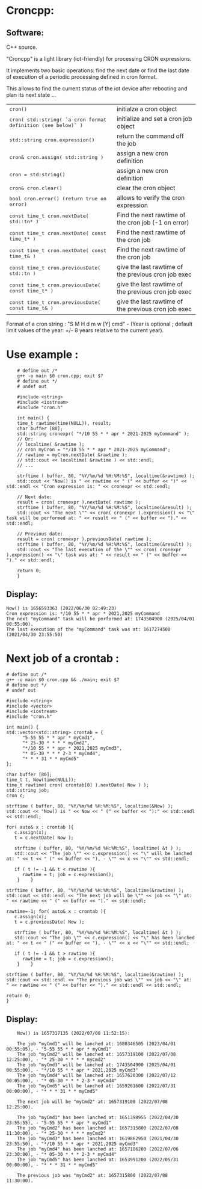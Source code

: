 Croncpp:
=====================


Software:
---------

C++ source.

"Croncpp" is a light library (iot-friendly) for processing CRON expressions.

It implements two basic operations: find the next date or find the last date of execution of a periodic processing defined in cron format.


This allows to find the current status of the iot device after rebooting and plan its next state ...

<table>
  <tr>
    <td><tt>cron()</tt></td>
    <td>initialze a cron object</td>
  </tr>
  <tr>
    <td><tt>cron( std::string( `a cron format definition (see below)` )</tt></td>
    <td>initialize and set a cron job object</td>
  </tr>
  <tr>
    <td><tt>std::string cron.expression()</tt></td>
    <td>return the command off the job</td>
  </tr>
  <tr>
    <td><tt>cron& cron.assign( std::string )</td>
    <td>assign a new cron definition</td>
  </tr>
  <tr>
    <td><tt>cron = std:string()</td>
    <td>assign a new cron definition</td>
  </tr>
  <tr>
    <td><tt>cron& cron.clear()</td>
    <td>clear the cron object</td>
  </tr>
  <tr>
    <td><tt>bool cron.error() (return true on error)</td>
    <td>allows to verify the cron expression</td>
  </tr>
  <tr>
    <td><tt>const time_t cron.nextDate( std::tn* )</td>
    <td>Find the next rawtime of the cron job (-1 on error)</td>
  </tr>
  <tr>
    <td><tt>const time_t cron.nextDate( const time_t* )</td>
    <td>Find the next rawtime of the cron job</td>
  </tr>
  <tr>
  <tr>
    <td><tt>const time_t cron.nextDate( const time_t& )</td>
    <td>Find the next rawtime of the cron job</td>
  </tr>
  <tr>
    <td><tt>const time_t cron.previousDate( std::tn )</td>
    <td>give the last rawtime of the previous cron job exec</td>
  </tr>
  <tr>
    <td><tt>const time_t cron.previousDate( const time_t* )</td>
    <td>give the last rawtime of the previous cron job exec</td>
  </tr>
  <tr>
    <td><tt>const time_t cron.previousDate( const time_t& )</td>
    <td>give the last rawtime of the previous cron job exec</td>
  </tr>
</table>

Format of a cron string : "S M H d m w [Y] cmd" - (Year is optional ; default limit values of the year: +/- 8 years relative to the current year).

Use example :
=====================
        # define out /*
        g++ -o main $0 cron.cpp; exit $?
        # define out */
        # undef out

        #include <string>
        #include <iostream>
        #include "cron.h"

        int main() {
        time_t rawtime(time(NULL)), result;
        char buffer [80];
        std::string cronexpr( "*/10 55 * * apr * 2021-2025 myCommand" );
        // Or:
        // localtime( &rawtime );
        // cron myCron = "*/10 55 * * apr * 2021-2025 myCommand";
        // rawtime = myCron.nextDate( &rawtime );
        // std::cout << localtime( &rawtime ) << std::endl;
        // ...

        strftime ( buffer, 80, "%Y/%m/%d %H:%M:%S", localtime(&rawtime) );
        std::cout << "Now() is " << rawtime << " (" << buffer << ")" << std::endl << "Cron expression is: " << cronexpr << std::endl;

        // Next date:
        result = cron( cronexpr ).nextDate( rawtime );
        strftime ( buffer, 80, "%Y/%m/%d %H:%M:%S", localtime(&result) );
        std::cout << "The next \"" << cron( cronexpr ).expression() << "\" task will be performed at: " << result << " (" << buffer << ")." << std::endl;

        // Previous date:
        result = cron( cronexpr ).previousDate( rawtime );
        strftime ( buffer, 80, "%Y/%m/%d %H:%M:%S", localtime(&result) );
        std::cout << "The last execution of the \"" << cron( cronexpr ).expression() << "\" task was at: " << result << " (" << buffer << ")." << std::endl;

        return 0;
        }

Display:
---------
	Now() is 1656593363 (2022/06/30 02:49:23)
	Cron expression is: */10 55 * * apr * 2021,2025 myCommand
	The next "myCommand" task will be performed at: 1743504900 (2025/04/01 00:55:00).
	The last execution of the "myCommand" task was at: 1617274500 (2021/04/30 23:55:50)


Next job of a crontab :
=======================

	# define out /*
	g++ -o main $0 cron.cpp && ./main; exit $?
	# define out */
	# undef out

	#include <string>
	#include <vector>
	#include <iostream>
	#include "cron.h"

	int main() {
	std::vector<std::string> crontab = {
	      "5-55 55 * * apr * myCmd1",
	      "* 25-30 * * * * myCmd2",
	      "*/10 55 * * apr * 2021,2025 myCmd3",
	      "* 05-30 * * * 2-3 * myCmd4",
	      "* * * 31 * * myCmd5"
	};

	char buffer [80];
	time_t t, Now(time(NULL));
	time_t rawtime( cron( crontab[0] ).nextDate( Now ) );
	std::string job;
	cron c;

	strftime ( buffer, 80, "%Y/%m/%d %H:%M:%S", localtime(&Now) );
	std::cout << "Now() is " << Now << " (" << buffer << "):" << std::endl << std::endl;
	
 	for( auto& x : crontab ){
 	   c.assign(x);
 	   t = c.nextDate( Now );

 	   strftime ( buffer, 80, "%Y/%m/%d %H:%M:%S", localtime( &t ) );
 	   std::cout << "The job \"" << c.expression() << "\" will be lanched at: " << t << " (" << buffer << "), - \"" << x << "\"" << std::endl;

 	   if ( t != -1 && t < rawtime ){
 	      rawtime = t; job = c.expression();
        }    }

  	strftime ( buffer, 80, "%Y/%m/%d %H:%M:%S", localtime(&rawtime) );
  	std::cout << std::endl << "The next job will be \"" << job << "\" at: " << rawtime << " (" << buffer << ")." << std::endl;

 	rawtime=-1; for( auto& x : crontab ){
 	   c.assign(x);
 	   t = c.previousDate( Now );

 	   strftime ( buffer, 80, "%Y/%m/%d %H:%M:%S", localtime( &t ) );
 	   std::cout << "The job \"" << c.expression() << "\" has been lanched at: " << t << " (" << buffer << "), - \"" << x << "\"" << std::endl;

 	   if ( t != -1 && t > rawtime ){
 	      rawtime = t; job = c.expression();
        }    }

  	strftime ( buffer, 80, "%Y/%m/%d %H:%M:%S", localtime(&rawtime) );
  	std::cout << std::endl << "The previous job was \"" << job << "\" at: " << rawtime << " (" << buffer << ")." << std::endl << std::endl;

  	return 0;
  	}
	
Display:
---------

        Now() is 1657317135 (2022/07/08 11:52:15):

        The job "myCmd1" will be lanched at: 1680346505 (2023/04/01 00:55:05), - "5-55 55 * * apr * myCmd1"
        The job "myCmd2" will be lanched at: 1657319100 (2022/07/08 12:25:00), - "* 25-30 * * * * myCmd2"
        The job "myCmd3" will be lanched at: 1743504900 (2025/04/01 00:55:00), - "*/10 55 * * apr * 2021,2025 myCmd3"
        The job "myCmd4" will be lanched at: 1657620300 (2022/07/12 00:05:00), - "* 05-30 * * * 2-3 * myCmd4"
        The job "myCmd5" will be lanched at: 1659261600 (2022/07/31 00:00:00), - "* * * 31 * * myCmd5"

        The next job will be "myCmd2" at: 1657319100 (2022/07/08 12:25:00).

        The job "myCmd1" has been lanched at: 1651398955 (2022/04/30 23:55:55), - "5-55 55 * * apr * myCmd1"
        The job "myCmd2" has been lanched at: 1657315800 (2022/07/08 11:30:00), - "* 25-30 * * * * myCmd2"
        The job "myCmd3" has been lanched at: 1619862950 (2021/04/30 23:55:50), - "*/10 55 * * apr * 2021,2025 myCmd3"
        The job "myCmd4" has been lanched at: 1657186200 (2022/07/06 23:30:00), - "* 05-30 * * * 2-3 * myCmd4"
        The job "myCmd5" has been lanched at: 1653991200 (2022/05/31 00:00:00), - "* * * 31 * * myCmd5"

        The previous job was "myCmd2" at: 1657315800 (2022/07/08 11:30:00).
